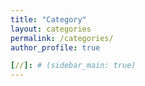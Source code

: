 ```yaml
---
title: "Category"
layout: categories
permalink: /categories/
author_profile: true

[//]: # (sidebar_main: true)
---
```


